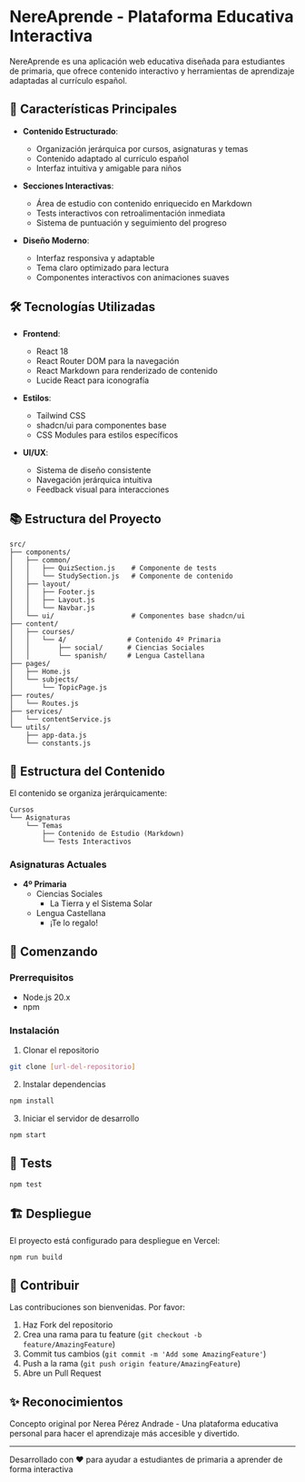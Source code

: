 # NereAprende - Plataforma Educativa Interactiva

NereAprende es una aplicación web educativa diseñada para estudiantes de primaria, que ofrece contenido interactivo y herramientas de aprendizaje adaptadas al currículo español.

## 🎯 Características Principales

- **Contenido Estructurado**: 
  - Organización jerárquica por cursos, asignaturas y temas
  - Contenido adaptado al currículo español
  - Interfaz intuitiva y amigable para niños

- **Secciones Interactivas**: 
  - Área de estudio con contenido enriquecido en Markdown
  - Tests interactivos con retroalimentación inmediata
  - Sistema de puntuación y seguimiento del progreso

- **Diseño Moderno**:
  - Interfaz responsiva y adaptable
  - Tema claro optimizado para lectura
  - Componentes interactivos con animaciones suaves

## 🛠️ Tecnologías Utilizadas

- **Frontend**: 
  - React 18
  - React Router DOM para la navegación
  - React Markdown para renderizado de contenido
  - Lucide React para iconografía

- **Estilos**: 
  - Tailwind CSS
  - shadcn/ui para componentes base
  - CSS Modules para estilos específicos

- **UI/UX**:
  - Sistema de diseño consistente
  - Navegación jerárquica intuitiva
  - Feedback visual para interacciones

## 📚 Estructura del Proyecto

```
src/
├── components/
│   ├── common/
│   │   ├── QuizSection.js    # Componente de tests
│   │   └── StudySection.js   # Componente de contenido
│   ├── layout/
│   │   ├── Footer.js
│   │   ├── Layout.js
│   │   └── Navbar.js
│   └── ui/                   # Componentes base shadcn/ui
├── content/
│   ├── courses/
│   │   └── 4/               # Contenido 4º Primaria
│   │       ├── social/      # Ciencias Sociales
│   │       └── spanish/     # Lengua Castellana
├── pages/
│   ├── Home.js
│   └── subjects/
│       └── TopicPage.js
├── routes/
│   └── Routes.js
├── services/
│   └── contentService.js
└── utils/
    ├── app-data.js
    └── constants.js
```

## 🎨 Estructura del Contenido

El contenido se organiza jerárquicamente:

```
Cursos
└── Asignaturas
    └── Temas
        ├── Contenido de Estudio (Markdown)
        └── Tests Interactivos
```

### Asignaturas Actuales
- **4º Primaria**
  - Ciencias Sociales
    - La Tierra y el Sistema Solar
  - Lengua Castellana
    - ¡Te lo regalo!

## 🚀 Comenzando

### Prerrequisitos

- Node.js 20.x
- npm

### Instalación

1. Clonar el repositorio
```bash
git clone [url-del-repositorio]
```

2. Instalar dependencias
```bash
npm install
```

3. Iniciar el servidor de desarrollo
```bash
npm start
```

## 🧪 Tests

```bash
npm test
```

## 🏗️ Despliegue

El proyecto está configurado para despliegue en Vercel:

```bash
npm run build
```

## 👥 Contribuir

Las contribuciones son bienvenidas. Por favor:

1. Haz Fork del repositorio
2. Crea una rama para tu feature (`git checkout -b feature/AmazingFeature`)
3. Commit tus cambios (`git commit -m 'Add some AmazingFeature'`)
4. Push a la rama (`git push origin feature/AmazingFeature`)
5. Abre un Pull Request

## ✨ Reconocimientos

Concepto original por Nerea Pérez Andrade - Una plataforma educativa personal para hacer el aprendizaje más accesible y divertido.

---

Desarrollado con ❤️ para ayudar a estudiantes de primaria a aprender de forma interactiva